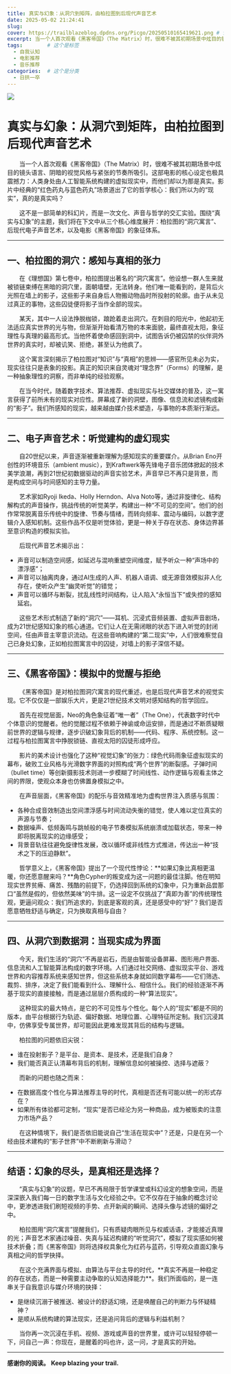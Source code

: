 ```yaml
---
title: 真实与幻象：从洞穴到矩阵，由柏拉图到后现代声音艺术
date: 2025-05-02 21:24:41
slug: 
cover: https://trailblazeblog.dpdns.org/Picgo/20250510165419621.png # 请替换为你自己的图片路径
excerpt: 当一个人首次观看《黑客帝国》（The Matrix）时，很难不被其初期场景中炫目的镜头语言、阴暗的视觉风格与紧张的节奏所吸引。这部电影的核心设定也极具震撼力：人类身处由人工智能系统构建的虚拟现实中，而他们却以为那是真实。影片中经典的“红色药丸与蓝色药丸”场景道出了它的哲学核心：**我们所以为的“现实”，真的是真实吗？**这不是一部简单的科幻片，而是一次文化、声音与哲学的交汇实验。围绕“真实与幻象”的主题，我们将在下文中从三个核心维度展开：**柏拉图的“洞穴寓言”、后现代电子声音艺术，以及电影《黑客帝国》的象征体系。**
tags:        # 这个是标签
  - 自我认知
  - 电影推荐
  - 音乐推荐
categories:  # 这个是分类
  - 日拱一卒
---
```

<!-- 正文开始 -->

![](https://trailblazeblog.dpdns.org/Picgo/20250510165419621.png)

# 真实与幻象：从洞穴到矩阵，由柏拉图到后现代声音艺术
<p style="text-indent:2em">
当一个人首次观看《黑客帝国》（The Matrix）时，很难不被其初期场景中炫目的镜头语言、阴暗的视觉风格与紧张的节奏所吸引。这部电影的核心设定也极具震撼力：人类身处由人工智能系统构建的虚拟现实中，而他们却以为那是真实。影片中经典的“红色药丸与蓝色药丸”场景道出了它的哲学核心：我们所以为的“现实”，真的是真实吗？
<p style="text-indent:2em">
这不是一部简单的科幻片，而是一次文化、声音与哲学的交汇实验。围绕“真实与幻象”的主题，我们将在下文中从三个核心维度展开：柏拉图的“洞穴寓言”、后现代电子声音艺术，以及电影《黑客帝国》的象征体系。

---
## 一、柏拉图的洞穴：感知与真相的张力
<p style="text-indent:2em">
在《理想国》第七卷中，柏拉图提出著名的“洞穴寓言”。他设想一群人生来就被锁链束缚在黑暗的洞穴里，面朝墙壁，无法转身。他们唯一能看到的，是背后火光照在墙上的影子，这些影子来自身后人物搬动物品时所投射的轮廓。由于从未见过真正的事物，这些囚徒便将影子当作全部的现实。
<p style="text-indent:2em">
某天，其中一人设法挣脱枷锁，踉跄着走出洞穴。在刺目的阳光中，他起初无法适应真实世界的光与物，但渐渐开始看清万物的本来面貌，最终直视太阳，象征理性与真理的最高形式。当他怀着使命感回到洞中，试图告诉仍被囚禁的伙伴洞外世界的真实时，却被讥笑、拒绝，甚至认为他疯了。
<p style="text-indent:2em">
这个寓言深刻揭示了柏拉图对“知识”与“真相”的思辨——感官所见未必为实，现实往往只是表象的投影。真正的知识来自灵魂对“理念界”（Forms）的理解，是一种抽象理性的洞察，而非单纯的经验观察。
<p style="text-indent:2em">
在当今时代，随着数字技术、算法推荐、虚拟现实与社交媒体的普及，这一寓言获得了前所未有的现实对应性。屏幕成了新的洞壁，图像、信息流和滤镜构成新的“影子”。我们所感知的现实，越来越由媒介技术塑造，与事物的本质渐行渐远。

---

## 二、电子声音艺术：听觉建构的虚幻现实
<p style="text-indent:2em">
自20世纪以来，声音逐渐被重新理解为感知现实的重要媒介。从Brian Eno开创性的环境音乐（ambient music），到Kraftwerk等先锋电子音乐团体掀起的技术美学浪潮，再到21世纪初数据驱动的声音实验艺术，声音早已不再只是背景，而是构成空间与时间感知的主导力量。
<p style="text-indent:2em">
艺术家如Ryoji Ikeda、Holly Herndon、Alva Noto等，通过非旋律化、结构解构式的声音操作，挑战传统的听觉美学，构建出一种“不可见的空间”。他们的创作常常脱离音乐传统中的旋律、节奏与情绪，而转向频率、震动与编码，以数字逻辑介入感知机制。这些作品不仅是听觉体验，更是一种关于存在状态、身体边界甚至意识构造的模拟实验。
<p style="text-indent:2em">
后现代声音艺术揭示出：

* 声音可以制造空间感，如延迟与混响重塑空间维度，赋予听众一种“声场中的漂浮感”；
* 声音可以抽离肉身，通过AI生成的人声、机器人语调、或无源音效模拟非人化存在，使听众产生“幽灵听觉”的错觉；
* 声音可以循环与断裂，扰乱线性时间结构，让人陷入“永恒当下”或失控的感知延宕。
<p style="text-indent:2em">
这些艺术形式制造了新的“洞穴”——耳机、沉浸式音频装置、虚拟声音剧场，成为21世纪感知幻象的核心通道。它们让人在无需闭眼的状态下进入听觉的封闭空间，任由声音主宰意识流动。在这些音响构建的“第二现实”中，人们很难察觉自己已身处幻象，正如柏拉图寓言中的囚徒，对墙上的影子深信不疑。

---

## 三、《黑客帝国》：模拟中的觉醒与拒绝
<p style="text-indent:2em">
《黑客帝国》是对柏拉图洞穴寓言的现代重述，也是后现代声音艺术的视觉实现。它不仅仅是一部娱乐大片，更是21世纪技术文明对感知结构的哲学回应。
<p style="text-indent:2em">
首先在视觉层面，Neo的角色象征着“唯一者”（The One），代表数字时代中个体意识的觉醒者。他的觉醒过程不依赖于神谕或命运安排，而是通过不断质疑眼前世界的逻辑与规律，逐步识破幻象背后的机制——代码、程序、系统控制。这一过程与柏拉图寓言中挣脱锁链、直视太阳的囚徒形成呼应。
<p style="text-indent:2em">
影片的美术设计也强化了这种“视觉幻象”的张力：绿色代码雨象征虚拟现实的幕布，破败工业风格与光滑数字界面的对照构成“两个世界”的断裂感。子弹时间（bullet time）等创新摄影技术则进一步模糊了时间线性、动作逻辑与观看主体之间的界限，使观众本身也仿佛置身模拟之中。
<p style="text-indent:2em">
在声音层面，《黑客帝国》的配乐与音效精准地为虚构世界注入质感与氛围：

* 各种合成音效制造出空间漂浮感与时间流动失衡的错觉，使人难以定位真实的声源与节奏；
* 数据噪声、低频轰鸣与跳帧般的电子节奏模拟系统崩溃或加载状态，带来一种即将脱离现实的边缘感受；
* 背景音轨往往避免旋律性发展，改以循环或非线性方式推进，传达出一种“技术之下的压迫静默”。
<p style="text-indent:2em">
哲学意义上，《黑客帝国》提出了一个现代性悖论：**如果幻象比真相更温暖，你还愿意醒来吗？**角色Cypher的叛变成为这一问题的最佳注脚。他在明知现实世界贫瘠、痛苦、残酷的前提下，仍选择回到系统的幻象中，只为重新品尝那口“虽然是假的，但依然美味”的牛排。这一设定不仅挑战了“真即为善”的传统理性观，更逼问观众：我们所追求的，到底是客观的真，还是感受中的“好”？我们是否愿意牺牲舒适与确定，只为换取真相与自由？

---

## 四、从洞穴到数据洞：当现实成为界面
<p style="text-indent:2em">
今天，我们生活的“洞穴”不再是岩石，而是由智能设备屏幕、图形用户界面、信息流和人工智能算法构成的数字环境。人们通过社交网络、虚拟现实平台、游戏世界和内容推荐系统来感知世界，但这些系统本身就如同数字幕布——它们筛选、裁剪、排序，决定了我们能看到什么、理解什么、相信什么。我们的经验逐渐不再基于现实的直接接触，而是通过层层介质构成的一种“算法现实”。
<p style="text-indent:2em">
这种现实的最大特点，是它的不可见性与个性化。每个人的“现实”都是不同的版本，由平台根据行为轨迹、偏好数据、地理位置、心理特征所定制。我们沉浸其中，仿佛享受专属世界，却可能因此更难发现其背后的结构与逻辑。
<p style="text-indent:2em">
柏拉图的问题依旧尖锐：

* 谁在投射影子？是平台、是资本、是技术，还是我们自身？
* 我们能否真正认清幕布背后的机制，理解信息如何被操控、选择与遮蔽？
<p style="text-indent:2em">
而新的问题也随之而来：

* 在数据高度个性化与算法推荐主导的时代，真相是否还有可能以统一的形式存在？
* 如果所有体验都可定制，“现实”是否已经沦为另一种商品，成为被贩卖的注意力市场产品？
<p style="text-indent:2em">
在这种情境下，我们是否依旧能说自己“生活在现实中”？还是，只是在另一个经由技术建构的“影子世界”中不断刷新与滑动？

---

## 结语：幻象的尽头，是真相还是选择？
<p style="text-indent:2em">
“真实与幻象”的议题，早已不再局限于哲学课堂或科幻设定的想象空间，而是深深嵌入我们每一日的数字生活与文化经验之中。它不仅存在于抽象的概念讨论中，更渗透进我们刷短视频的手势、点开新闻的瞬间、选择头像与滤镜的偏好之中。
<p style="text-indent:2em">
柏拉图用“洞穴寓言”提醒我们，只有质疑肉眼所见与权威话语，才能接近真理的光；声音艺术家通过噪音、失真与延迟构建的“听觉洞穴”，模拟了现实感如何被技术折叠；而《黑客帝国》则将选择权具象化为红药与蓝药，引导观众直面幻象与真相之间的哲学抉择。
<p style="text-indent:2em">
在这个充满界面与模拟、由算法与平台主导的时代，**真实不再是一种稳定的存在状态，而是一种需要主动争取的认知选择能力**。我们所面临的，是一连串关于自我意识与媒介环境的抉择：

* 是继续沉溺于被推送、被设计的舒适幻境，还是唤醒自己的判断力与怀疑精神？
* 是顺从系统构建的算法现实，还是追问背后的逻辑与利益机制？
<p style="text-indent:2em">
当你再一次沉浸在手机、视频、游戏或声音的世界里，或许可以轻轻停顿一下，问自己一声：你现在，是醒着的吗也许，这一问，才是真实的开始。

---

**感谢你的阅读。**
**Keep blazing your trail.**